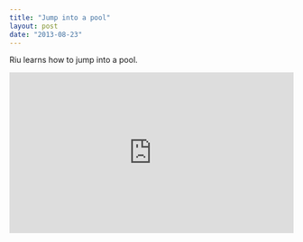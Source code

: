 ```yaml
---
title: "Jump into a pool"
layout: post
date: "2013-08-23"
---
```


Riu learns how to jump into a pool.

<div style="padding:56.67% 0 0 0;position:relative;"><iframe src="https://player.vimeo.com/video/993577491?badge=0&amp;autopause=0&amp;player_id=0&amp;app_id=58479" frameborder="0" allow="autoplay; fullscreen; picture-in-picture; clipboard-write" style="position:absolute;top:0;left:0;width:100%;height:100%;" title="tumblr_ms01ddVwwC1r16syi"></iframe></div><script src="https://player.vimeo.com/api/player.js"></script>
